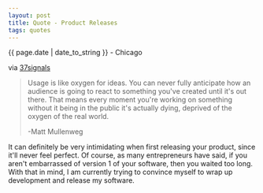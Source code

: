 ```yaml
---
layout: post
title: Quote - Product Releases
tags: quotes
---
```


<p class="meta">{{ page.date | date_to_string }} - Chicago</p>

via [37signals](http://37signals.com/svn/posts/2660-usage-is-like-oxygen-for-ideas-you-can-never)

> Usage is like oxygen for ideas. You can never fully anticipate how an audience is going to react to something you've created until it's out there. That means every moment you're working on something without it being in the public it's actually dying, deprived of the oxygen of the real world. 
>
> -Matt Mullenweg

It can definitely be very intimidating when first releasing your product, since it'll never feel perfect. Of course, as many entrepreneurs have said, if you aren't embarrassed of version 1 of your software, then you waited too long. With that in mind, I am currently trying to convince myself to wrap up development and release my software. 
